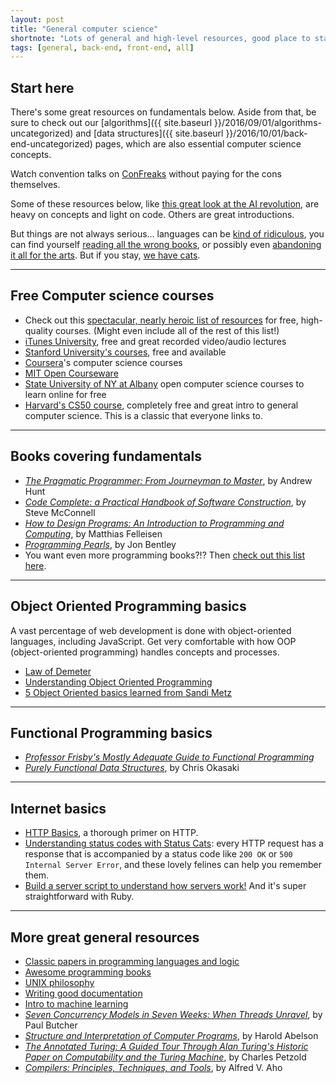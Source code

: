```yaml
---
layout: post
title: "General computer science"
shortnote: "Lots of general and high-level resources, good place to start."
tags: [general, back-end, front-end, all]
---
```


## Start here
There's some great resources on fundamentals below. Aside from that, be sure to check out our [algorithms]({{ site.baseurl }}/2016/09/01/algorithms-uncategorized) and [data structures]({{ site.baseurl }}/2016/10/01/back-end-uncategorized) pages, which are also essential computer science concepts.

Watch convention talks on [ConFreaks](http://confreaks.tv/) without paying for the cons themselves.

Some of these resources below, like [this great look at the AI revolution](https://medium.com/ai-revolution/ai-revolution-101-8dce1d9cb62d#.gupjgxmqb), are heavy on concepts and light on code. Others are great introductions.

But things are not always serious... languages can be [kind of ridiculous](https://www.destroyallsoftware.com/talks/wat), you can find yourself [reading all the wrong books](http://imgur.com/gallery/vqUQ5), or possibly even [abandoning it all for the arts](http://classicprogrammerpaintings.com/archive#_=_). But if you stay, [we have cats](https://http.cat/).

<hr>

## Free Computer science courses

* Check out this [spectacular, nearly heroic list of resources](https://github.com/prakhar1989/awesome-courses#cs-theory) for free, high-quality courses. (Might even include all of the rest of this list!)
* [iTunes University](https://itunes.apple.com/us/app/itunes-u/id490217893?mt=8), free and great recorded video/audio lectures
* [Stanford University's courses](http://itunes.stanford.edu/), free and available
* [Coursera](https://www.coursera.org/courses?languages=en&query=computer+science)'s computer science courses
* [MIT Open Courseware](https://ocw.mit.edu/courses/find-by-topic/#cat=engineering&subcat=computerscience)
* [State University of NY at Albany](http://libguides.library.albany.edu/csci) open computer science courses to learn online for free
* [Harvard's CS50 course](https://courses.edx.org/courses/course-v1:HarvardX+CS50+X/info), completely free and great intro to general computer science. This is a classic that everyone links to.

<hr>

## Books covering fundamentals

* *[The Pragmatic Programmer: From Journeyman to Master](https://www.amazon.com/The-Pragmatic-Programmer-Journeyman-Master/dp/020161622X/ref=as_li_ss_tl?ie=UTF8&linkCode=ll1&tag=eejs-20&linkId=e35f3d0046f185b46f379999350eaff3)*, by Andrew Hunt
* *[Code Complete: a Practical Handbook of Software Construction](https://www.amazon.com/Code-Complete-Practical-Handbook-Construction/dp/0735619670/ref=as_li_ss_tl?ie=UTF8&linkCode=ll1&tag=eejs-20&linkId=155486c68c7371934f98360e0222d7bc)*, by Steve McConnell
* *[How to Design Programs: An Introduction to Programming and Computing](https://www.amazon.com/How-Design-Programs-Introduction-Programming/dp/0262062186/ref=as_li_ss_tl?ie=UTF8&linkCode=ll1&tag=eejs-20&linkId=1ec1b0799f5fa51cf070762f440fda32)*, by Matthias Felleisen
* *[Programming Pearls](https://www.amazon.com/Programming-Pearls-2nd-Edition-Bentley/dp/0201657880/ref=as_li_ss_tl?ie=UTF8&linkCode=ll1&tag=eejs-20&linkId=cd778c0dd861e88f090b877ac06abae4)*, by Jon Bentley
* You want even more programming books?!? Then [check out this list here](http://sixrevisions.com/lists/free-books-code/).

<hr>

## Object Oriented Programming basics
A vast percentage of web development is done with object-oriented languages, including JavaScript. Get very comfortable with how OOP (object-oriented programming) handles concepts and processes.

* [Law of Demeter](http://devblog.avdi.org/2011/07/05/demeter-its-not-just-a-good-idea-its-the-law/)
* [Understanding Object Oriented Programming](http://inventwithpython.com/blog/2014/12/02/why-is-object-oriented-programming-useful-with-an-role-playing-game-example/  )
* [5 Object Oriented basics learned from Sandi Metz](https://18f.gsa.gov/2016/06/24/5-lessons-in-object-oriented-design-from-sandi-metz/?utm_source=rubyweekly&utm_medium=email)

<hr>

## Functional Programming basics

* *[Professor Frisby's Mostly Adequate Guide to Functional Programming](https://drboolean.gitbooks.io/mostly-adequate-guide/content/)*
* *[Purely Functional Data Structures](https://www.amazon.com/Purely-Functional-Structures-Chris-Okasaki/dp/0521663504/ref=as_li_ss_tl?ie=UTF8&linkCode=ll1&tag=eejs-20&linkId=4b47c3066747c540cf74b295102e0f3e)*, by Chris Okasaki

<hr>

## Internet basics

* [HTTP Basics](http://www3.ntu.edu.sg/home/ehchua/programming/webprogramming/http_basics.html), a thorough primer on HTTP.
* [Understanding status codes with Status Cats](https://http.cat/): every HTTP request has a response that is accompanied by a status code like `200 OK` or `500 Internal Server Error`, and these lovely felines can help you remember them.
* [Build a server script to understand how servers work!](http://www.blackbytes.info/2016/08/build-your-own-web-server/) And it's super straightforward with Ruby.

<hr>

## More great general resources

* [Classic papers in programming languages and logic](http://www.cs.cmu.edu/~crary/819-f09/)
* [Awesome programming books](http://www.catonmat.net/blog/top-100-books-part-one/?platform=hootsuite)
* [UNIX philosophy](http://www.catb.org/esr/writings/taoup/html/ch01s06.html)
* [Writing good documentation](http://www.writethedocs.org/guide/writing/beginners-guide-to-docs/)
* [Intro to machine learning](https://medium.com/@ageitgey/machine-learning-is-fun-80ea3ec3c471#.ug8z4xv3y)
* *[Seven Concurrency Models in Seven Weeks: When Threads Unravel](https://www.amazon.com/Seven-Concurrency-Models-Weeks-Programmers/dp/1937785653/ref=as_li_ss_tl?ie=UTF8&linkCode=ll1&tag=eejs-20&linkId=8564874935a619d8a8bdd22baeab506b)*, by Paul Butcher
* *[Structure and Interpretation of Computer Programs](https://www.amazon.com/Structure-Interpretation-Computer-Programs-Engineering/dp/0262510871/ref=as_li_ss_tl?ie=UTF8&linkCode=ll1&tag=eejs-20&linkId=c9229d8c79cf8044b3f467dcf7fc3354)*, by Harold Abelson
* *[The Annotated Turing: A Guided Tour Through Alan Turing's Historic Paper on Computability and the Turing Machine](https://www.amazon.com/The-Annotated-Turing-Historic-Computability/dp/0470229055/ref=as_li_ss_tl?ie=UTF8&dpID=51sx1xpVIOL&dpSrc=sims&preST=_AC_UL160_SR107%2C160_&refRID=0H3V56NSRHJC0C36GQD0&linkCode=ll1&tag=eejs-20&linkId=d369bb156ec4cb9f9016d47cebc24aa3)*, by Charles Petzold
* *[Compilers: Principles, Techniques, and Tools](https://www.amazon.com/Compilers-Principles-Techniques-Tools-Edition/dp/0321486811/ref=as_li_ss_tl?ie=UTF8&linkCode=ll1&tag=eejs-20&linkId=b05ead9350e6c40d2ad5de0220df93b3)*, by Alfred V. Aho
